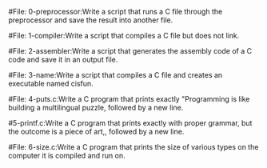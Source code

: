 #File: 0-preprocessor:Write a script that runs a C file through the preprocessor and save the result into another file.

#File: 1-compiler:Write a script that compiles a C file but does not link.

#File: 2-assembler:Write a script that generates the assembly code of a C code and save it in an output file.

#File: 3-name:Write a script that compiles a C file and creates an executable named cisfun.

#File: 4-puts.c:Write a C program that prints exactly "Programming is like building a multilingual puzzle, followed by a new line.

#5-printf.c:Write a C program that prints exactly with proper grammar, but the outcome is a piece of art,, followed by a new line.

#File: 6-size.c:Write a C program that prints the size of various types on the computer it is compiled and run on.